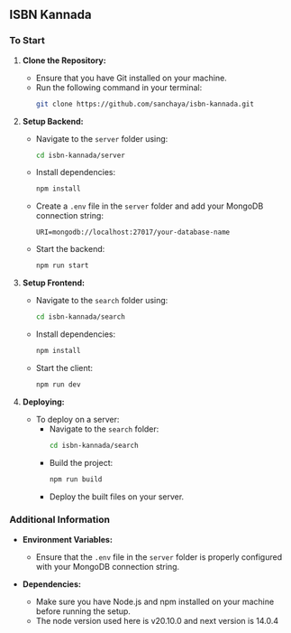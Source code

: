 
## ISBN Kannada

### To Start

1. **Clone the Repository:**
   - Ensure that you have Git installed on your machine.
   - Run the following command in your terminal:
     ```bash
     git clone https://github.com/sanchaya/isbn-kannada.git
     ```

2. **Setup Backend:**
   - Navigate to the `server` folder using:
     ```bash
     cd isbn-kannada/server
     ```
   - Install dependencies:
     ```bash
     npm install
     ```
   - Create a `.env` file in the `server` folder and add your MongoDB connection string:
     ```env
     URI=mongodb://localhost:27017/your-database-name
     ```
   - Start the backend:
     ```bash
     npm run start
     ```

3. **Setup Frontend:**
   - Navigate to the `search` folder using:
     ```bash
     cd isbn-kannada/search
     ```
   - Install dependencies:
     ```bash
     npm install
     ```
   - Start the client:
     ```bash
     npm run dev
     ```

4. **Deploying:**
   - To deploy on a server:
     - Navigate to the `search` folder:
       ```bash
       cd isbn-kannada/search
       ```
     - Build the project:
       ```bash
       npm run build
       ```
     - Deploy the built files on your server.

### Additional Information

- **Environment Variables:**
  - Ensure that the `.env` file in the `server` folder is properly configured with your MongoDB connection string.

- **Dependencies:**
  - Make sure you have Node.js and npm installed on your machine before running the setup.
  - The node version used here is v20.10.0 and next version is 14.0.4


